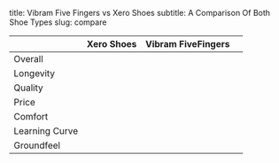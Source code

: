 title: Vibram Five Fingers vs Xero Shoes
subtitle: A Comparison Of Both Shoe Types
slug: compare

|   	| Xero Shoes  	| Vibram FiveFingers 	|   	|
|---	|---	|---	|---	|
|  Overall 	| <i class="fa fa-star" aria-hidden="true"></i> <i class="fa fa-star" aria-hidden="true"></i> <i class="fa fa-star" aria-hidden="true"></i> <i class="fa fa-star" aria-hidden="true"></i> <i class="fa fa-star-o" aria-hidden="true"></i>  	| <i class="fa fa-star" aria-hidden="true"></i> <i class="fa fa-star" aria-hidden="true"></i> <i class="fa fa-star" aria-hidden="true"></i> <i class="fa fa-star" aria-hidden="true"></i> <i class="fa fa-star-o" aria-hidden="true"></i>  	|   	|
| Longevity  	| <i class="fa fa-star" aria-hidden="true"></i> <i class="fa fa-star" aria-hidden="true"></i> <i class="fa fa-star" aria-hidden="true"></i> <i class="fa fa-star" aria-hidden="true"></i> <i class="fa fa-star-half-o" aria-hidden="true"></i>  	| <i class="fa fa-star" aria-hidden="true"></i> <i class="fa fa-star" aria-hidden="true"></i> <i class="fa fa-star-half-o" aria-hidden="true"></i> <i class="fa fa-star-o" aria-hidden="true"></i> <i class="fa fa-star-o" aria-hidden="true"></i>  	|   	|
| Quality  	| <i class="fa fa-star" aria-hidden="true"></i> <i class="fa fa-star" aria-hidden="true"></i> <i class="fa fa-star" aria-hidden="true"></i> <i class="fa fa-star" aria-hidden="true"></i> <i class="fa fa-star-half-o" aria-hidden="true"></i>  	| <i class="fa fa-star" aria-hidden="true"></i> <i class="fa fa-star" aria-hidden="true"></i> <i class="fa fa-star" aria-hidden="true"></i> <i class="fa fa-star-o" aria-hidden="true"></i> <i class="fa fa-star-o" aria-hidden="true"></i>  	|   	|
| Price	  	| <i class="fa fa-star" aria-hidden="true"></i> <i class="fa fa-star" aria-hidden="true"></i> <i class="fa fa-star" aria-hidden="true"></i> <i class="fa fa-star" aria-hidden="true"></i> <i class="fa fa-star" aria-hidden="true"></i>  	| <i class="fa fa-star" aria-hidden="true"></i> <i class="fa fa-star" aria-hidden="true"></i> <i class="fa fa-star" aria-hidden="true"></i> <i class="fa fa-star-half-o" aria-hidden="true"></i> <i class="fa fa-star-o" aria-hidden="true"></i>  	|   	|
| Comfort  	| <i class="fa fa-star" aria-hidden="true"></i> <i class="fa fa-star" aria-hidden="true"></i> <i class="fa fa-star" aria-hidden="true"></i> <i class="fa fa-star" aria-hidden="true"></i> <i class="fa fa-star-half-o" aria-hidden="true"></i>  	| <i class="fa fa-star" aria-hidden="true"></i> <i class="fa fa-star" aria-hidden="true"></i> <i class="fa fa-star" aria-hidden="true"></i> <i class="fa fa-star" aria-hidden="true"></i> <i class="fa fa-star-half-o" aria-hidden="true"></i>  	|   	|
| Learning Curve | <i class="fa fa-star" aria-hidden="true"></i> <i class="fa fa-star" aria-hidden="true"></i> <i class="fa fa-star" aria-hidden="true"></i> <i class="fa fa-star-half-o" aria-hidden="true"></i> <i class="fa fa-star-o" aria-hidden="true"></i>  	| <i class="fa fa-star" aria-hidden="true"></i> <i class="fa fa-star" aria-hidden="true"></i> <i class="fa fa-star" aria-hidden="true"></i> <i class="fa fa-star" aria-hidden="true"></i> <i class="fa fa-star" aria-hidden="true"></i>  	|   	|
| Groundfeel  	| <i class="fa fa-star" aria-hidden="true"></i> <i class="fa fa-star" aria-hidden="true"></i> <i class="fa fa-star" aria-hidden="true"></i> <i class="fa fa-star" aria-hidden="true"></i> <i class="fa fa-star" aria-hidden="true"></i>  	| <i class="fa fa-star" aria-hidden="true"></i> <i class="fa fa-star" aria-hidden="true"></i> <i class="fa fa-star" aria-hidden="true"></i> <i class="fa fa-star" aria-hidden="true"></i> <i class="fa fa-star-half-o" aria-hidden="true"></i>  	|   	|
